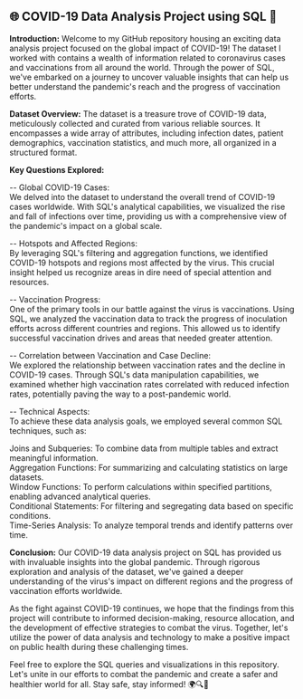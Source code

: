 ## 🌐 COVID-19 Data Analysis Project using SQL 🦠

**Introduction:**
Welcome to my GitHub repository housing an exciting data analysis project focused on the global impact of COVID-19! The dataset I worked with contains a wealth of information related to coronavirus cases and vaccinations from all around the world. Through the power of SQL, we've embarked on a journey to uncover valuable insights that can help us better understand the pandemic's reach and the progress of vaccination efforts.

**Dataset Overview:**
The dataset is a treasure trove of COVID-19 data, meticulously collected and curated from various reliable sources. It encompasses a wide array of attributes, including infection dates, patient demographics, vaccination statistics, and much more, all organized in a structured format.

**Key Questions Explored:**

-- Global COVID-19 Cases:  
We delved into the dataset to understand the overall trend of COVID-19 cases worldwide. With SQL's analytical capabilities, we visualized the rise and fall of infections over time, providing us with a comprehensive view of the pandemic's impact on a global scale.

-- Hotspots and Affected Regions:  
By leveraging SQL's filtering and aggregation functions, we identified COVID-19 hotspots and regions most affected by the virus. This crucial insight helped us recognize areas in dire need of special attention and resources.

-- Vaccination Progress:  
One of the primary tools in our battle against the virus is vaccinations. Using SQL, we analyzed the vaccination data to track the progress of inoculation efforts across different countries and regions. This allowed us to identify successful vaccination drives and areas that needed greater attention.

-- Correlation between Vaccination and Case Decline:  
We explored the relationship between vaccination rates and the decline in COVID-19 cases. Through SQL's data manipulation capabilities, we examined whether high vaccination rates correlated with reduced infection rates, potentially paving the way to a post-pandemic world.

-- Technical Aspects:  
To achieve these data analysis goals, we employed several common SQL techniques, such as:

Joins and Subqueries: To combine data from multiple tables and extract meaningful information.  
Aggregation Functions: For summarizing and calculating statistics on large datasets.  
Window Functions: To perform calculations within specified partitions, enabling advanced analytical queries.  
Conditional Statements: For filtering and segregating data based on specific conditions.  
Time-Series Analysis: To analyze temporal trends and identify patterns over time.  

**Conclusion:**
Our COVID-19 data analysis project on SQL has provided us with invaluable insights into the global pandemic. Through rigorous exploration and analysis of the dataset, we've gained a deeper understanding of the virus's impact on different regions and the progress of vaccination efforts worldwide.

As the fight against COVID-19 continues, we hope that the findings from this project will contribute to informed decision-making, resource allocation, and the development of effective strategies to combat the virus. Together, let's utilize the power of data analysis and technology to make a positive impact on public health during these challenging times.

Feel free to explore the SQL queries and visualizations in this repository. Let's unite in our efforts to combat the pandemic and create a safer and healthier world for all. Stay safe, stay informed! 🌍🔍💉
